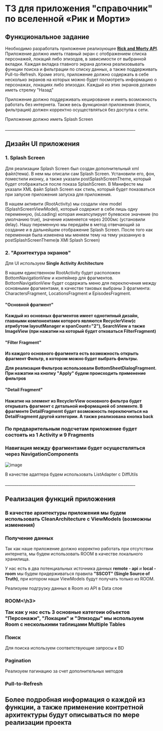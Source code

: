 <h1>ТЗ для приложения "справочник" по вселенной «Рик и Морти»</h1>

<h2>Функциональное задание</h2>
<p>Необходимо разработать приложение реализующее <a href="https://rickandmortyapi.com/"><b>Rick and Morty API</b></a>.
Приложение должно иметь главный экран с отображением списка персонажей, локаций либо эпизодов, в зависимости от выбранной вкладки.
Каждая вкладка главного экрана должна реализовывать функции поиска и фильтрации по списку данных, а также поддерживать  Pull-to-Refresh.
Кроме этого, приложение должно содержать в себе несколько  экранов на которых можно будет посмотреть информацию о персонажах, локациях либо эпизодах.
Каждый из этих экранов должен иметь стрелку "Назад"</p>
<p>Приложение должно поддерживать кеширование и иметь возможность работать без интернета. Также весь функционал приложения (поиск, фильтрация)
должен корректно осуществляться без доступа к сети.</p>
<p>Приложение должно иметь Splash Screen</p>
___________________________________________________________________

<h2>Дизайн UI приложения</h2>

<h3>1. Splash Screen</h3>

<p>Для реализации Splash Screen был создан дополнительный xml файл(тема). В нем мы описали сам Splash Screen. Установили его, фон, поместили иконку, а также указали postSplashScreenTheme, который будет отображаться после показа SplashScreen. В Манифесте мы указали XML файл Splash Screen как стиль, который будет показваться при запуске приложения запуска для приложения.</p>
<p>В нашем активити (RootActivity) мы создали view model (SplashScreenViewModel), который содержит в себе лишь одну переменную, (isLoading) которая инкапсулирует булевское значение (по умолчанию true), значение изменяется через 2000мс (установили delay). Нашу переменную мы передаём в метод отвечающий за создание и в дальнейшем отображение Splash Screen. После того как переменная была изменена мы меняем тему на тему указанную в postSplashScreenTheme(в XMl Splash Screen)</p>


<h3>2. "Архитектура экранов"</h3>

<p>Для UI используем <b>Single Activity Architecture</b></p>

<p>В нашем единственном RootActivity будет расположен BottomNavigationView и контейнер для фрагментов. BottomNavigationView будет содержать меню для переключения между основными фрагментами, в качестве таковых выбраны 3 фрагмента: CharactersFragment, LocationsFragment и EpisodesFragment.</p>

<h4>"Основной фрагмент"<h4>

<p>Каждый из основных фрагментов имеет однотипный дизайн, главными компонентами которого являются RecyclerView(с атрибутом layoutManager и spanCount="2"), SearchView а также ImageView (при нажатии на который будет отковаться FilterFragment)</p>

<h4>"Filter Fragment"<h4>

<p>Из каждого основного фрагмента есть возможность открыть фрагмент Фильтр, в котором можно будет выбрать фильтры.</p>
<p>Для реализация Фильтров использовали <b>BottomSheetDialogFragment</b>. При нажатии на кнопку "Apply" будем происходить применение фильтров</p>

<h4>"Detail Fragment"<h4>

<p>Нажатие на элемент из RecyclerView основного фильтра будет открывать фрагмент с детальной информацией об элементе. В фрагменте DetailFragmemt будет возможность переключиться на DetailFragmemt другой категории. А также реализована кнопка back</p>

<h3>По предварительным подсчетам приложение будет состоять из 1 Activity и 9 Fragments</h3>
<h3>Навигация между фрагментами будет осуществляться через NavigationComponents</h3>

![image](https://user-images.githubusercontent.com/85056996/164718143-418e1659-019f-4253-afcf-5fb306d1b85d.png)

<p>В качестве адаптера будем использовать ListAdapter c DiffUtils</p>
___________________________________________________________________

<h2>Реализация функций приложения</h2>

<h3>В качестве архитектуры приложения мы будем использовать CleanArchitecture с ViewModels (возможны изменения)</h3>

<h3>Получение данных</h3>
<p>Так как наше приложение должно корректно работать при отсутствии интернета, мы будем использовать ROOM в качестве локального хранилища.</p>
<p>У нас есть в два потенциальных источника данных <b>remote - api</b> и <b>local - room</b> мы будем придерживаться правила <b>"SSCOT" (Single Source of Truth)</b>, при котором наши ViewModels будут получать только из ROOM.</p>
<p>Реализуем подгрузку данных в Room из API в Data слое</p>

<h3>ROOM<\h3>
<p>Так как у нас есть 3 основные категоии объектов "Персонажи", "Локации" и "Эпизоды" мы используем Room с несколькими таблицами <b>Multiple Tables</b></p>

<h3>Поиск</h3>
<p>Для поиска используем соответствующие запросы к BD</p>

<h3>Pagination</h3>
<p>Реализуем пагинацию за счет дополнительных методов</p>

<h3>Pull-to-Refresh<h3>

<h2>Более подробная информация о каждой из функции, а также применение контретной архитектуры будут описываться по мере реализации проекта</h2>